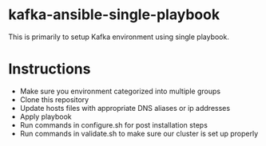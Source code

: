 # kafka-ansible-single-playbook

This is primarily to setup Kafka environment using single playbook.

# Instructions

* Make sure you environment categorized into multiple groups
* Clone this repository
* Update hosts files with appropriate DNS aliases or ip addresses
* Apply playbook
* Run commands in configure.sh for post installation steps
* Run commands in validate.sh to make sure our cluster is set up properly
